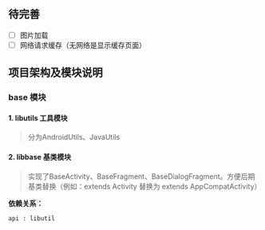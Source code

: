 ## 待完善
 - [ ] 图片加载
 - [ ] 网络请求缓存（无网络是显示缓存页面）

## 项目架构及模块说明

### base 模块
#### 1. libutils 工具模块
> 分为AndroidUtils、JavaUtils

#### 2. libbase 基类模块
> 实现了BaseActivity、BaseFragment、BaseDialogFragment。方便后期基类替换（例如：extends Activity 替换为 extends AppCompatActivity）

**依赖关系：**
    
    api : libutil
    